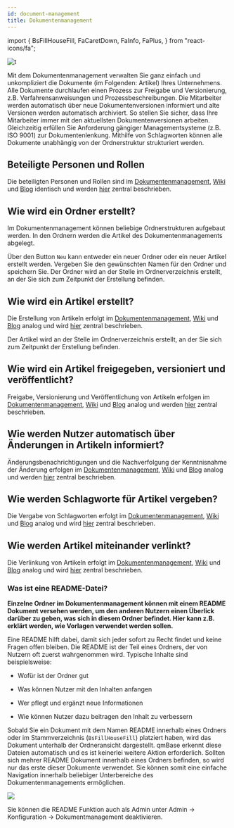```yaml
---
id: document-management
title: Dokumentenmanagement
---
```

import {
  BsFillHouseFill,
  FaCaretDown,
  FaInfo,
  FaPlus,
} from "react-icons/fa";


![t](https://caqadmin.blob.core.windows.net/public-screenshots/All%20Integration%20Specs/DocumentManagement.png)

Mit dem Dokumentenmanagement verwalten Sie ganz einfach und unkompliziert die Dokumente (im Folgenden: Artikel) Ihres Unternehmens. Alle Dokumente durchlaufen einen Prozess zur Freigabe und Versionierung,  z.B. Verfahrensanweisungen und Prozessbeschreibungen. Die Mitarbeiter werden automatisch über neue Dokumentenversionen informiert und alte Versionen werden automatisch archiviert. So stellen Sie sicher, dass Ihre Mitarbeiter immer mit den aktuellsten Dokumentenversionen arbeiten. Gleichzeitig erfüllen Sie Anforderung gängiger Managementsysteme (z.B. ISO 9001) zur Dokumentenlenkung. Mithilfe von Schlagworten können alle Dokumente unabhängig von der Ordnerstruktur strukturiert werden. 

## Beteiligte Personen und Rollen
Die beteiligten Personen und Rollen sind im [Dokumentenmanagement](document-management), [Wiki](wiki) und [Blog](blog) identisch und werden [hier](faqs/roles-in-document-management) zentral beschrieben.

## Wie wird ein Ordner erstellt?
Im Dokumentenmanagement können beliebige Ordnerstrukturen aufgebaut werden. In den Ordnern werden die Artikel des Dokumentenmanagements abgelegt.

Über den Button <code>Neu</code> kann entweder ein neuer Ordner oder ein neuer Artikel erstellt werden. Vergeben Sie den gewünschten Namen für den Ordner und speichern Sie. Der Ordner wird an der Stelle im Ordnerverzeichnis erstellt, an der Sie sich zum Zeitpunkt der Erstellung befinden.

## Wie wird ein Artikel erstellt?
Die Erstellung von Artikeln erfolgt im [Dokumentenmanagement](document-management), [Wiki](wiki) und [Blog](blog) analog und wird [hier](faqs/create-article) zentral beschrieben.

Der Artikel wird an der Stelle im Ordnerverzeichnis erstellt, an der Sie sich zum Zeitpunkt der Erstellung befinden.

## Wie wird ein Artikel freigegeben, versioniert und veröffentlicht?
Freigabe, Versionierung und Veröffentlichung von Artikeln erfolgen im [Dokumentenmanagement](document-management), [Wiki](wiki) und [Blog](blog) analog und werden [hier](faqs/publish-article) zentral beschrieben.

## Wie werden Nutzer automatisch über Änderungen in Artikeln informiert?
Änderungsbenachrichtigungen und die Nachverfolgung der Kenntnisnahme der Änderung erfolgen im [Dokumentenmanagement](document-management), [Wiki](wiki) und [Blog](blog) analog und werden [hier](faqs/change-notification-document-management) zentral beschrieben. 

## Wie werden Schlagworte für Artikel vergeben?
Die Vergabe von Schlagworten erfolgt im [Dokumentenmanagement](document-management), [Wiki](wiki) und [Blog](blog) analog und wird [hier](/docs/faqs/68) zentral beschrieben.

## Wie werden Artikel miteinander verlinkt?
Die Verlinkung von Artikeln erfolgt im [Dokumentenmanagement](document-management), [Wiki](wiki) und [Blog](blog) analog und wird [hier](faqs/linking-articles) zentral beschrieben.

### Was ist eine README-Datei?

**Einzelne Ordner im Dokumentenmanagement können mit einem README Dokument versehen werden, um den anderen Nutzern einen Überlick darüber zu geben, was sich in diesem Ordner befindet. Hier kann z.B. erklärt werden, wie Vorlagen verwendet werden sollen.**

Eine README hilft dabei, damit sich jeder sofort zu Recht findet und keine Fragen offen bleiben. Die README ist der Teil eines Ordners, der von Nutzern oft zuerst wahrgenommen wird. Typische Inhalte sind beispielsweise:

*   Wofür ist der Ordner gut

*   Was können Nutzer mit den Inhalten anfangen

*   Wer pflegt und ergänzt neue Informationen

*   Wie können Nutzer dazu beitragen den Inhalt zu verbessern

Sobald Sie ein Dokument mit dem Namen README innerhalb eines Ordners oder im Stammverzeichnis (<code>BsFillHouseFill</code>)  platziert haben, wird das Dokument unterhalb der Ordneransicht dargestellt. qmBase erkennt diese Dateien automatisch und es ist keinerlei weitere Aktion erforderlich. Sollten sich mehrer README Dokument innerhalb eines Ordners befinden, so wird nur das erste dieser Dokumente verwendet. Sie können somit eine einfache Navigation innerhalb beliebiger Unterbereiche des Dokumentenmanagements ermöglichen.

![](https://caqadmin.blob.core.windows.net/faqs/83-images/mceclip0.png)

Sie können die README Funktion auch als Admin unter Admin -> Konfiguration -> Dokumentmanagement deaktivieren.
